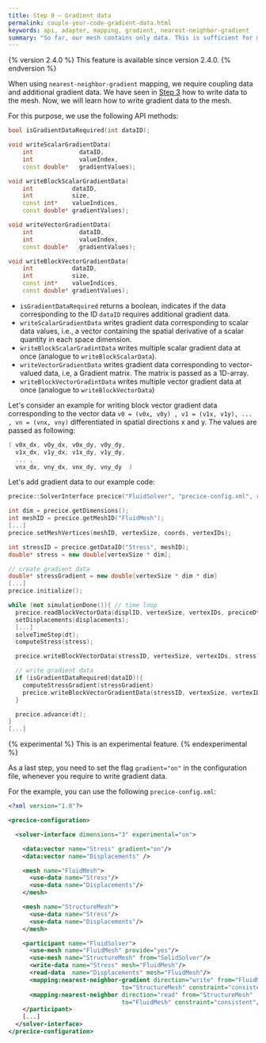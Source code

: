 ```yaml
---
title: Step 9 – Gradient data
permalink: couple-your-code-gradient-data.html
keywords: api, adapter, mapping, gradient, nearest-neighbor-gradient
summary: "So far, our mesh contains only data. This is sufficient for most of the numerical methods that preCICE offers. For nearest-neighbor-gradient mapping, however, preCICE also requires additional gradient data information. In this step, you learn how to add gradient data to the mesh."
---
```


{% version 2.4.0 %}
This feature is available since version 2.4.0.
{% endversion %}

When using `nearest-neighbor-gradient` mapping, we require coupling data and additional gradient data. We have seen in [Step 3](couple-your-code-mesh-and-data-access.html) how to write data to the mesh.
Now, we will learn how to write gradient data to the mesh.

For this purpose, we use the following API methods:

```cpp
bool isGradientDataRequired(int dataID);

void writeScalarGradientData(
    int             dataID,
    int             valueIndex,
    const double*   gradientValues);

void writeBlockScalarGradientData(
    int           dataID,
    int           size,
    const int*    valueIndices,
    const double* gradientValues);

void writeVectorGradientData(
    int             dataID,
    int             valueIndex,
    const double*   gradientValues);

void writeBlockVectorGradientData(
    int           dataID,
    int           size,
    const int*    valueIndices,
    const double* gradientValues);
```

* `isGradientDataRequired` returns a boolean, indicates if the data corresponding to the ID `dataID` requires additional gradient data.
* `writeScalarGradientData` writes gradient data corresponding to scalar data values, i.e., a vector containing the spatial derivative of a scalar quantity in each space dimension.
* `ẁriteBlockScalarGradintData` writes multiple scalar gradient data at once (analogue to `writeBlockScalarData`).
* `writeVectorGradientData` writes gradient data corresponding to vector-valued data, i.e, a Gradient matrix. The matrix is passed as a 1D-array.
* `writeBlockVectorGradintData` writes multiple vector gradient data at once (analogue to `writeBlockVectorData`)

Let's consider an example for writing block vector gradient data corresponding to the vector data `v0 = (v0x, v0y) , v1 = (v1x, v1y), ... , vn = (vnx, vny)` differentiated in spatial directions x and y.
The values are passed as following:

```cpp
( v0x_dx, v0y_dx, v0x_dy, v0y_dy,
  v1x_dx, v1y_dx, v1x_dy, v1y_dy,
  ... ,
  vnx_dx, vny_dx, vnx_dy, vny_dy  )
```

Let's add gradient data to our example code:

```cpp
precice::SolverInterface precice("FluidSolver", "precice-config.xml", rank, size); // constructor

int dim = precice.getDimensions();
int meshID = precice.getMeshID("FluidMesh");
[...]
precice.setMeshVertices(meshID, vertexSize, coords, vertexIDs);

int stressID = precice.getDataID("Stress", meshID);
double* stress = new double[vertexSize * dim];

// create gradient data
double* stressGradient = new double[vertexSize * dim * dim]
[...]
precice.initialize();

while (not simulationDone()){ // time loop
  precice.readBlockVectorData(displID, vertexSize, vertexIDs, preciceDt, displacements);
  setDisplacements(displacements);
  [...]
  solveTimeStep(dt);
  computeStress(stress);

  precice.writeBlockVectorData(stressID, vertexSize, vertexIDs, stress);

  // write gradient data
  if (isGradientDataRequired(dataID)){
    computeStressGradient(stressGradient)
    precice.writeBlockVectorGradientData(stressID, vertexSize, vertexIDs, stressGradient);
  }

  precice.advance(dt);
}
[...]
```

{% experimental %}
This is an experimental feature.
{% endexperimental %}

As a last step, you need to set the flag `gradient="on"` in the configuration file, whenever you require to write gradient data.

For the example, you can use the following `precice-config.xml`:

```xml
<?xml version="1.0"?>

<precice-configuration>

  <solver-interface dimensions="3" experimental="on">

    <data:vector name="Stress" gradient="on"/>
    <data:vector name="Displacements" />

    <mesh name="FluidMesh">
      <use-data name="Stress"/>
      <use-data name="Displacements"/>
    </mesh>

    <mesh name="StructureMesh">
      <use-data name="Stress"/>
      <use-data name="Displacements"/>
    </mesh>

    <participant name="FluidSolver">
      <use-mesh name="FluidMesh" provide="yes"/>
      <use-mesh name="StructureMesh" from="SolidSolver"/>
      <write-data name="Stress" mesh="FluidMesh"/>
      <read-data  name="Displacements" mesh="FluidMesh"/>
      <mapping:nearest-neighbor-gradient direction="write" from="FluidMesh"
                                to="StructureMesh" constraint="consistent"/>
      <mapping:nearest-neighbor direction="read" from="StructureMesh"
                                to="FluidMesh" constraint="consistent"/>
    </participant>
    [...]
  </solver-interface>
</precice-configuration>
```
